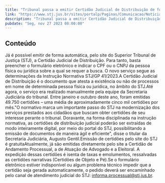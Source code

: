 ```yaml
---
title: "Tribunal passa a emitir Certidão Judicial de Distribuição de forma automática pelo site"
link: "https://www.stj.jus.br/sites/portalp/Paginas/Comunicacao/Noticias/2023/27112023-Tribunal-passa-a-emitir-Certidao-Judicial-de-Distribuicao-de-forma-automatica-pelo-site.aspx"
description: "Tribunal passa a emitir Certidão Judicial de Distribuição de forma automática pelo site"
pubdate: "Seg, nov 27 2023 08:00:00"
---
```


## Conteúdo

​Já é possível emitir de forma automática, pelo site do Superior Tribunal de Justiça (STJ), a Certidão Judicial de Distribuição. Para tanto, basta preencher o formulário eletrônico e indicar o CPF ou o CNPJ da pessoa física ou jurídica sobre a qual se requer a busca. O novo serviço segue as determinações da Instrução Normativa STJ/GP 41/2023.A Certidão Judicial de Distribuição é o documento que atesta a existência ou não de processos em nome de determinada pessoa física ou jurídica, no âmbito do STJ.Até agora, o serviço era realizado manualmente pela equipe da Secretaria Judiciária do tribunal. Entre janeiro e outubro deste ano, foram emitidas 49.750 certidões – uma média de aproximadamente cinco mil certidões por mês."O normativo marca um importante passo do STJ na modernização dos serviços prestados aos cidadãos que buscam obter certidões de seu interesse perante o tribunal. Doravante, na forma disciplinada na instrução normativa, as certidões de distribuição judicial poderão ser extraídas de modo inteiramente digital, por meio do portal do STJ, possibilitando a emissão de documentos de maneira ágil e eficiente", disse o titular da Secretaria Judiciária, Augusto Gentil.Emissão de certidões pelo site do STJ é gratuitaAtualmente, já são emitidas diretamente pelo site a Certidão de Andamento Processual, a de Atuação de Advogado e a Eleitoral. A expedição dessas certidões é isenta de taxas e emolumentos, ressalvadas as certidões narrativas (Certidões de Objeto e Pé).Se o formulário eletrônico estiver indisponível ou algum problema técnico impedir que a certidão seja gerada automaticamente, o pedido deverá ser encaminhado pelo canal de atendimento judicial do STJ: informa.processual@stj.jus.br.
